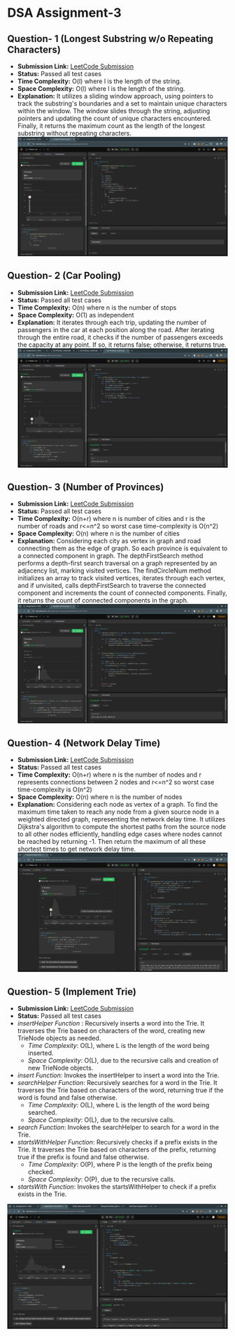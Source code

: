 # DSA Assignment-3

## Question- 1 (Longest Substring w/o Repeating Characters)

- **Submission Link:** [LeetCode Submission](https://leetcode.com/problems/longest-substring-without-repeating-characters/submissions/1161548895)
- **Status:** Passed all test cases
- **Time Complexity:** O(l) where l is the length of the string.
- **Space Complexity:** O(l) where l is the length of the string.
- **Explanation:** It utilizes a sliding window approach, using pointers to track the substring's boundaries and a set to maintain unique characters within the window. The window slides through the string, adjusting pointers and updating the count of unique characters encountered. Finally, it returns the maximum count as the length of the longest substring without repeating characters.
  ![Submission Photo](./Ques-1/image.png)

## Question- 2 (Car Pooling)

- **Submission Link:** [LeetCode Submission](https://leetcode.com/problems/car-pooling/submissions/1161560445)
- **Status:** Passed all test cases
- **Time Complexity:** O(n) where n is the number of stops
- **Space Complexity:** O(1) as independent
- **Explanation:** It iterates through each trip, updating the number of passengers in the car at each position along the road. After iterating through the entire road, it checks if the number of passengers exceeds the capacity at any point. If so, it returns false; otherwise, it returns true.
  ![Submission Photo](./Ques-2/image.png)

## Question- 3 (Number of Provinces)

- **Submission Link:** [LeetCode Submission](https://leetcode.com/problems/number-of-provinces/submissions/1161571791)
- **Status:** Passed all test cases
- **Time Complexity:** O(n+r) where n is number of cities and r is the number of roads and r<=n^2 so worst case time-complexity is O(n^2)
- **Space Complexity:** O(n) where n is the number of cities
- **Explanation:** Considering each city as vertex in graph and road connecting them as the edge of graph. So each province is equivalent to a connected component in graph. The depthFirstSearch method performs a depth-first search traversal on a graph represented by an adjacency list, marking visited vertices. The findCircleNum method initializes an array to track visited vertices, iterates through each vertex, and if unvisited, calls depthFirstSearch to traverse the connected component and increments the count of connected components. Finally, it returns the count of connected components in the graph.
  ![Submission Photo](./Ques-3/image.png)

## Question- 4 (Network Delay Time)

- **Submission Link:** [LeetCode Submission](https://leetcode.com/problems/network-delay-time/submissions/1161855157)
- **Status:** Passed all test cases
- **Time Complexity:** O(n+r) where n is the number of nodes and r represents connections between 2 nodes and r<=n^2 so worst case time-complexity is O(n^2)
- **Space Complexity:** O(n) where n is the number of nodes
- **Explanation:** Considering each node as vertex of a graph. To find the maximum time taken to reach any node from a given source node in a weighted directed graph, representing the network delay time. It utilizes Dijkstra's algorithm to compute the shortest paths from the source node to all other nodes efficiently, handling edge cases where nodes cannot be reached by returning -1. Then return the maximum of all these shortest times to get network delay time.
  ![Submission Photo](./Ques-4/image.png)

## Question- 5 (Implement Trie)

- **Submission Link:** [LeetCode Submission](https://leetcode.com/problems/implement-trie-prefix-tree/submissions/1161872868)
- **Status:** Passed all test cases
- _insertHelper Function_ : Recursively inserts a word into the Trie. It traverses the Trie based on characters of the word, creating new TrieNode objects as needed.
  - _Time Complexity_: O(L), where L is the length of the word being inserted.
  - _Space Complexity_: O(L), due to the recursive calls and creation of new TrieNode objects.
- _insert Function_: Invokes the insertHelper to insert a word into the Trie.
- _searchHelper Function_: Recursively searches for a word in the Trie. It traverses the Trie based on characters of the word, returning true if the word is found and false otherwise.
  - _Time Complexity_: O(L), where L is the length of the word being searched.
  - _Space Complexity_: O(L), due to the recursive calls.
- _search Function_: Invokes the searchHelper to search for a word in the Trie.
- _startsWithHelper Function_: Recursively checks if a prefix exists in the Trie. It traverses the Trie based on characters of the prefix, returning true if the prefix is found and false otherwise.
  - _Time Complexity_: O(P), where P is the length of the prefix being checked.
  - _Space Complexity_: O(P), due to the recursive calls.
- _startsWith Function_: Invokes the startsWithHelper to check if a prefix exists in the Trie.

![Submission Photo](./Ques-5/image.png)
